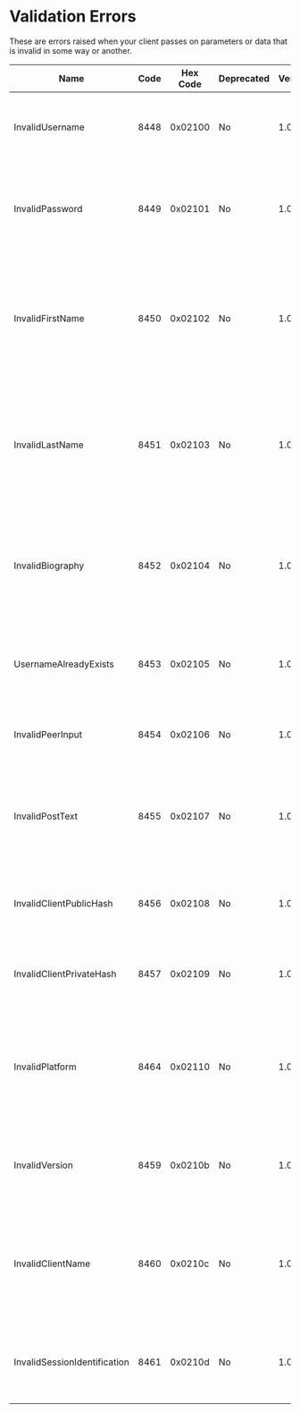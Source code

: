 # Validation Errors

These are errors raised when your client passes on parameters or data
that is invalid in some way or another.

| Name                         | Code | Hex Code | Deprecated | Versions | Description                                                                                                 |
|------------------------------|------|----------|------------|----------|-------------------------------------------------------------------------------------------------------------|
| InvalidUsername              | 8448 | 0x02100  | No         | 1.0      | The given username is invalid and does not meet the specification                                           |
| InvalidPassword              | 8449 | 0x02101  | No         | 1.0      | The given password is invalid and/or insecure and does not meet the specification                           |
| InvalidFirstName             | 8450 | 0x02102  | No         | 1.0      | The First Name provided contains invalid characters and or is too long, see the message for further details |
| InvalidLastName              | 8451 | 0x02103  | No         | 1.0      | The Last Name provided contains invalid characters and or is too long, see the message for further details  |
| InvalidBiography             | 8452 | 0x02104  | No         | 1.0      | The Biography is too long or contains invalid characters, see the message for further details               |
| UsernameAlreadyExists        | 8453 | 0x02105  | No         | 1.0      | The username is already registered in the network and cannot be used                                        |
| InvalidPeerInput             | 8454 | 0x02106  | No         | 1.0      | The client provided an invalid peer identification as input                                                 |
| InvalidPostText              | 8455 | 0x02107  | No         | 1.0      | The post contains invalid characters or is too long, see the message for further details                    |
| InvalidClientPublicHash      | 8456 | 0x02108  | No         | 1.0      | The client's public hash is invalid and cannot be identified as a sha256                                    |
| InvalidClientPrivateHash     | 8457 | 0x02109  | No         | 1.0      | The client's private hash is invalid and cannot be identified as a sha256                                   |
| InvalidPlatform              | 8464 | 0x02110  | No         | 1.0      | The platform name contains invalid characters or is too long, see the message for further details           |
| InvalidVersion               | 8459 | 0x0210b  | No         | 1.0      | The version is invalid or is too long, see the message for further details                                  |
| InvalidClientName            | 8460 | 0x0210c  | No         | 1.0      | The client name contains invalid characters or is too long, see the message for further details             |
| InvalidSessionIdentification | 8461 | 0x0210d  | No         | 1.0      | The session identification object is invalid, see the message for further details                           |